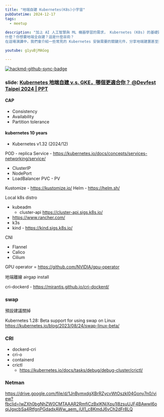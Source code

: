 ```yaml
---
title: "地端自建 Kubernetes(K8s)小宇宙"
pubDatetime: 2024-12-17
tags:
  - meetup
  
description: "加上 AI 人工智慧與 ML 機器學習的需求， Kubernetes (K8s) 的基礎建設更為重要。
什麼？你想要地端全自建？這是什麼巫術？
在這場演講中，我們會介紹一些常見的 Kubernetes 安裝需要的關鍵元件，分享地端建置甚至到 GPU 主機建置遇到的問題，給大家做一個指引，少走一些彎路"

youtube: g1yuBjMAGog

---
```


[![hackmd-github-sync-badge](https://hackmd.io/B_74ukSOQniZ2-hcB0Cmzg/badge)](https://hackmd.io/B_74ukSOQniZ2-hcB0Cmzg)




### slide: [Kubernetes 地端自建 v.s. GKE，哪個更適合你？ @Devfest Taipei 2024 | PPT](https://www.slideshare.net/slideshow/kubernetes-v-s-gke-devfest-taipei-2024/273727315)


#### CAP
- Consistency
- Availability
- Partition tolerance

#### kubernetes 10 years
- Kubernetes v1.32 (2024/12)

POD - replica
Service - https://kubernetes.io/docs/concepts/services-networking/service/
- ClusterIP
- NodePort
- LoadBalancer
PVC - PV

Kustomize - https://kustomize.io/
Helm - https://helm.sh/

Local k8s distro
- kubeadm
    - cluster-api https://cluster-api.sigs.k8s.io/
- https://www.rancher.com/
- k3s
- kind - https://kind.sigs.k8s.io/

CNI
- Flannel
- Calico
- Cilium

GPU operator = https://github.com/NVIDIA/gpu-operator



地端離線 airgap install 
 
cri-dockerd - https://mirantis.github.io/cri-dockerd/


### swap

預設建議關掉

Kubernetes 1.28: Beta support for using swap on Linux
https://kubernetes.io/blog/2023/08/24/swap-linux-beta/


### CRI
- dockerd-cri
- cri-o
- containerd
- crictl
    - https://kubernetes.io/docs/tasks/debug/debug-cluster/crictl/


### Netman
https://drive.google.com/file/d/1JnBymxdgXBrRZycvWtOszkl04Gony7n0/view?fbclid=IwZXh0bgNhZW0CMTAAAR2RmfiCzBxlKNjXpu1l8zsuUJF4BAwwI6oqiJgxcbSa4RtfgnPGdadxAWw_aem_jUl1_c8KmdJ6vCh2dFr8LQ
